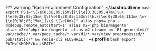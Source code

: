 ??? warning "Bash Environment Configuration"
    **~/.bashrc.d/env**
    ```bash
    export PS1="\[\e[0;38;05;15m\][\[\e[0;38;05;47m\]\u\[\e[0;38;05;15m\]@\[\e[0;38;05;153m\]\h:\[\e[0;38;05;111m\]\w\[\e[0;38;05;15m\]]\\$ \[\e[0m\]"
    alias phpx='php -dxdebug.remote_autostart=1'
    alias m2='php bin/magento'                    
    alias m2x='phpx bin/magento'
    alias m2-clean='rm -Rf generated/* var/cache/* var/page_cache/* var/di/* var/view_preprocessed/* pub/static/* && redis-cli FLUSHALL'
    ```
    **~/.profile**
    ```bash
    export PATH="$HOME/bin:$PATH"
    ```